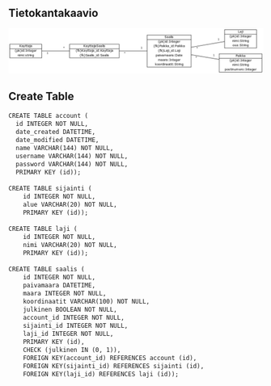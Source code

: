 
## Tietokantakaavio
![tietokantakaavio](https://github.com/tumajote/Villiruokasovellus/blob/master/documentation/Tietokantakaavio.png)

## Create Table 
    CREATE TABLE account (
      id INTEGER NOT NULL, 
      date_created DATETIME,
      date_modified DATETIME,
      name VARCHAR(144) NOT NULL,
      username VARCHAR(144) NOT NULL,
      password VARCHAR(144) NOT NULL,
      PRIMARY KEY (id));

    CREATE TABLE sijainti (
	    id INTEGER NOT NULL, 
	    alue VARCHAR(20) NOT NULL, 
	    PRIMARY KEY (id));
    
    CREATE TABLE laji (
	    id INTEGER NOT NULL, 
	    nimi VARCHAR(20) NOT NULL, 
	    PRIMARY KEY (id));
    
    CREATE TABLE saalis (
	    id INTEGER NOT NULL, 
	    paivamaara DATETIME, 
	    maara INTEGER NOT NULL, 
	    koordinaatit VARCHAR(100) NOT NULL, 
	    julkinen BOOLEAN NOT NULL, 
	    account_id INTEGER NOT NULL, 
	    sijainti_id INTEGER NOT NULL, 
	    laji_id INTEGER NOT NULL, 
	    PRIMARY KEY (id), 
	    CHECK (julkinen IN (0, 1)), 
	    FOREIGN KEY(account_id) REFERENCES account (id), 
	    FOREIGN KEY(sijainti_id) REFERENCES sijainti (id), 
	    FOREIGN KEY(laji_id) REFERENCES laji (id));
